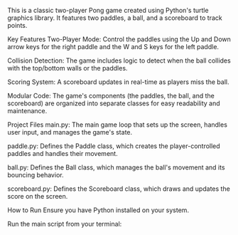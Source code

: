 This is a classic two-player Pong game created using Python's turtle graphics library. It features two paddles, a ball, and a scoreboard to track points.

Key Features
Two-Player Mode: Control the paddles using the Up and Down arrow keys for the right paddle and the W and S keys for the left paddle.

Collision Detection: The game includes logic to detect when the ball collides with the top/bottom walls or the paddles.

Scoring System: A scoreboard updates in real-time as players miss the ball.

Modular Code: The game's components (the paddles, the ball, and the scoreboard) are organized into separate classes for easy readability and maintenance.

Project Files
main.py: The main game loop that sets up the screen, handles user input, and manages the game's state.

paddle.py: Defines the Paddle class, which creates the player-controlled paddles and handles their movement.

ball.py: Defines the Ball class, which manages the ball's movement and its bouncing behavior.

scoreboard.py: Defines the Scoreboard class, which draws and updates the score on the screen.

How to Run
Ensure you have Python installed on your system.

Run the main script from your terminal:
